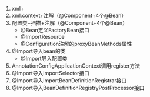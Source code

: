 1. xml+<bean/>
2. xml:context+注解（@Component+4个@Bean）
3. 配置类+扫描+注解（@Component+4个@Bean）
    - @Bean定义FactoryBean接口
    - @ImportResource
    - @Configuration注解的proxyBeanMethods属性
4. @Import导入bean的类
    - @Import导入配置类
5. AnnotationConfigApplicationContext调用register方法
6. @Import导入ImportSelector接口
7. @Import导入ImportBeanDefinitionRegistrar接口
8. @Import导入BeanDefinitionRegistryPostProcessor接口

